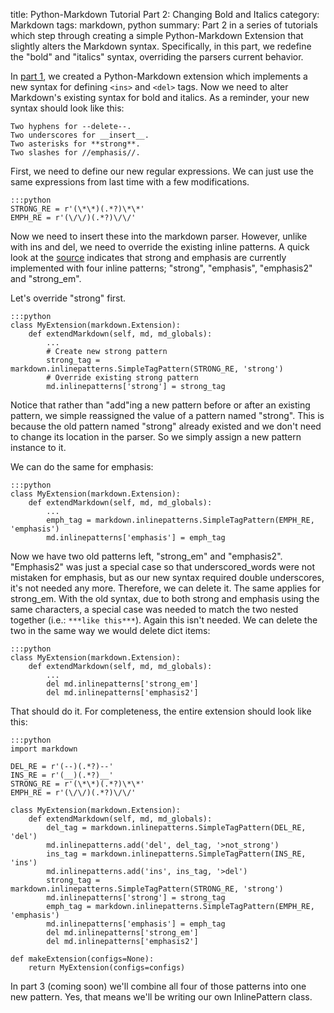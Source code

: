 title: Python-Markdown Tutorial Part 2: Changing Bold and Italics
category: Markdown
tags: markdown, python
summary: Part 2 in a series of tutorials which step through creating a simple
    Python-Markdown Extension that slightly alters the Markdown syntax.
    Specifically, in this part, we redefine the "bold" and "italics" syntax,
    overriding the parsers current behavior.

In [part 1][], we created a Python-Markdown extension which implements a new 
syntax for defining `<ins>` and `<del>` tags. Now we need to alter Markdown's 
existing syntax for bold and italics. As a reminder, your new syntax should 
look like this:

    Two hyphens for --delete--.
    Two underscores for __insert__.
    Two asterisks for **strong**.
    Two slashes for //emphasis//.

First, we need to define our new regular expressions. We can just use the same
expressions from last time with a few modifications.

    :::python
    STRONG_RE = r'(\*\*)(.*?)\*\*'
    EMPH_RE = r'(\/\/)(.*?)\/\/'

Now we need to insert these into the markdown parser. However, unlike with ins and del, we need to override the existing inline patterns. A quick look at the
[source][] indicates that strong and emphasis are currently implemented with 
four inline patterns; "strong", "emphasis", "emphasis2" and "strong_em".

Let's override "strong" first.

    :::python
    class MyExtension(markdown.Extension):
        def extendMarkdown(self, md, md_globals):
            ...
            # Create new strong pattern
            strong_tag = markdown.inlinepatterns.SimpleTagPattern(STRONG_RE, 'strong')
            # Override existing strong pattern
            md.inlinepatterns['strong'] = strong_tag

Notice that rather than "add"ing a new pattern before or after an existing 
pattern, we simple reassigned the value of a pattern named "strong". This is
because the old pattern named "strong" already existed and we don't need to 
change its location in the parser. So we simply assign a new pattern instance 
to it.

We can do the same for emphasis:

    :::python
    class MyExtension(markdown.Extension):
        def extendMarkdown(self, md, md_globals):
            ...
            emph_tag = markdown.inlinepatterns.SimpleTagPattern(EMPH_RE, 'emphasis')
            md.inlinepatterns['emphasis'] = emph_tag

Now we have two old patterns left, "strong_em" and "emphasis2". "Emphasis2"
was just a special case so that underscored_words were not mistaken for 
emphasis, but as our new syntax required double underscores, it's not needed any
more. Therefore, we can delete it. The same applies for strong_em. With the old 
syntax, due to both strong and emphasis using the same characters, a special 
case was needed to match the two nested together (i.e.: `***like this***`). 
Again this isn't needed. We can delete the two in the same way we would delete 
dict items:

    :::python
    class MyExtension(markdown.Extension):
        def extendMarkdown(self, md, md_globals):
            ...
            del md.inlinepatterns['strong_em']
            del md.inlinepatterns['emphasis2']

That should do it. For completeness, the entire extension should look like this:

    :::python
    import markdown

    DEL_RE = r'(--)(.*?)--'
    INS_RE = r'(__)(.*?)__'
    STRONG_RE = r'(\*\*)(.*?)\*\*'
    EMPH_RE = r'(\/\/)(.*?)\/\/'

    class MyExtension(markdown.Extension):
        def extendMarkdown(self, md, md_globals):
            del_tag = markdown.inlinepatterns.SimpleTagPattern(DEL_RE, 'del')
            md.inlinepatterns.add('del', del_tag, '>not_strong')
            ins_tag = markdown.inlinepatterns.SimpleTagPattern(INS_RE, 'ins')
            md.inlinepatterns.add('ins', ins_tag, '>del')
            strong_tag = markdown.inlinepatterns.SimpleTagPattern(STRONG_RE, 'strong')
            md.inlinepatterns['strong'] = strong_tag
            emph_tag = markdown.inlinepatterns.SimpleTagPattern(EMPH_RE, 'emphasis')
            md.inlinepatterns['emphasis'] = emph_tag
            del md.inlinepatterns['strong_em']
            del md.inlinepatterns['emphasis2']

    def makeExtension(configs=None):
        return MyExtension(configs=configs)

In part 3 (coming soon) we'll combine all four of those patterns into one new
pattern. Yes, that means we'll be writing our own InlinePattern class.

[part 1]: /python-markdown-adding-insert-delete.html
[source]: http://gitorious.org/python-markdown/mainline/blobs/master/markdown/__init__.py#line276


